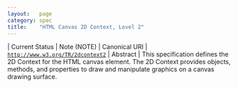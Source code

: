 ```yaml
---
layout:   page
category: spec
title:    "HTML Canvas 2D Context, Level 2"
---
```


| Current Status | Note (NOTE)
| Canonical URI | [`http://www.w3.org/TR/2dcontext2`](http://www.w3.org/TR/2dcontext2)
| Abstract | This specification defines the 2D Context for the HTML canvas element. The 2D Context provides objects, methods, and properties to draw and manipulate graphics on a canvas drawing surface.